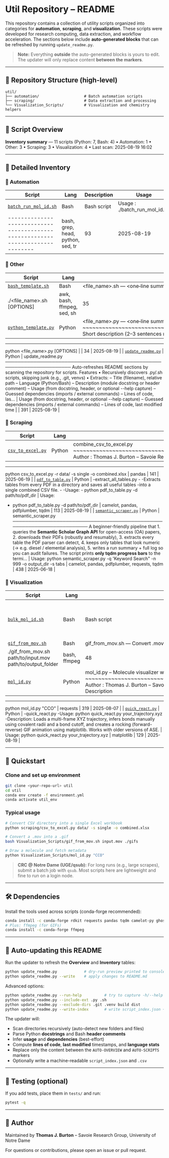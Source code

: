 # Util Repository – README

This repository contains a collection of utility scripts organized into categories for **automation**, **scraping**, and **visualization**. These scripts were developed for research computing, data extraction, and workflow acceleration. The sections below include **auto-generated blocks** that can be refreshed by running `update_readme.py`.

> **Note:** Everything **outside** the auto-generated blocks is yours to edit. The updater will only replace content **between the markers**.

---

## 📂 Repository Structure (high-level)
```
util/
├── automation/                    # Batch automation scripts
├── scraping/                      # Data extraction and processing
└── Visualization_Scripts/         # Visualization and chemistry helpers
```

---

## 📜 Script Overview

<!-- BEGIN AUTO-OVERVIEW -->
**Inventory summary** — 11 scripts (Python: 7, Bash: 4) • Automation: 1 • Other: 3 • Scraping: 3 • Visualization: 4 • Last scan: 2025-08-19 16:02

<!-- END AUTO-OVERVIEW -->

---

## 🔧 Detailed Inventory

<!-- BEGIN AUTO-SCRIPTS -->
### 🔹 Automation

| Script | Lang | Description | Usage | Deps | LOC | Modified |
|---|---|---|---|---|---|---|
| [`batch_run_mol_id.sh`](Automation/batch_run_mol_id.sh) | Bash | Bash script | Usage  : ./batch_run_mol_id.sh
------------------------------------------------------------------------------ | bash, grep, head, python, sed, tr | 93 | 2025-08-19 |

### 🔹 Other

| Script | Lang | Description | Usage | Deps | LOC | Modified |
|---|---|---|---|---|---|---|
| [`bash_template.sh`](Templates/bash_template.sh) | Bash | <file_name>.sh — <one‑line summary> | Usage:
./<file_name>.sh [OPTIONS] <args> | awk, bash, ffmpeg, sed, sh | 35 | 2025-08-19 |
| [`python_template.py`](Templates/python_template.py) | Python | <file_name>.py — <one‑line summary> ~~~~~~~~~~~~~~~~~~~~~~~~~~~~~~~~~~~~~~~~~~~~~~~~~~~~~~~~~~~~~~~~~~~~ Short description (2–3 sentences max). | Usage
-----
python <file_name>.py [OPTIONS] <positional-args> |  | 34 | 2025-08-19 |
| [`update_readme.py`](update_readme.py) | Python | update_readme.py ─────────────────────────────────────────────────────────────────────── Auto-refreshes README sections by scanning the repository for scripts. Features • Recursively discovers .py/.sh scripts, skipping junk (e.g., .git, venvs) • Extracts: – Title (filename), relative path – Language (Python/Bash) – Description (module docstring or header comment) – Usage (from docstring, header, or optional --help capture) – Guessed dependencies (imports / external commands) – Lines of code, las… | Usage (from docstring, header, or optional --help capture)
– Guessed dependencies (imports / external commands)
– Lines of code, last modified time |  | 391 | 2025-08-19 |

### 🔹 Scraping

| Script | Lang | Description | Usage | Deps | LOC | Modified |
|---|---|---|---|---|---|---|
| [`csv_to_excel.py`](Scraping/csv_to_excel.py) | Python | combine_csv_to_excel.py ~~~~~~~~~~~~~~~~~~~~~~~~~~~~~~~~~~~~~~~~~~~~~~~~~~~~~~~~~~~~~~~~~~~~~~~~~~~~~~ Author : Thomas J. Burton – Savoie Research Group, UND Updated: 2025-06-06 License: MIT Description | Usage
-----
python csv_to_excel.py -r data/ -s single -o combined.xlsx | pandas | 141 | 2025-06-19 |
| [`pdf_to_table.py`](Scraping/pdf_to_table.py) | Python | -extract_all_tables.py - -Extracts tables from every PDF in a directory and saves all useful tables -into a single combined CSV file. - -Usage: -    python pdf_to_table.py -d path/to/pdf_dir | Usage:
-    python pdf_to_table.py -d path/to/pdf_dir | camelot, pandas, pdfplumber, tqdm | 113 | 2025-08-19 |
| [`semantic_scraper.py`](Scraping/semantic_scraper.py) | Python | semantic_scraper.py ──────────────────────────────────────────────────────────────────────── A beginner-friendly pipeline that 1. queries the **Semantic Scholar Graph API** for open-access (OA) papers, 2. downloads their PDFs (robustly and resumably), 3. extracts every table the PDF parser can detect, 4. keeps only tables that look numeric (→ e.g. diesel / elemental analysis), 5. writes a run summary + full log so you can audit failures. The script prints **only tqdm progress bars** to the termi… | Usage:
python semantic_scraper.py -q 'Keyword Search" -n 999 -o output_dir -s tabs | camelot, pandas, pdfplumber, requests, tqdm | 438 | 2025-06-18 |

### 🔹 Visualization

| Script | Lang | Description | Usage | Deps | LOC | Modified |
|---|---|---|---|---|---|---|
| [`bulk_mol_id.sh`](Visualization_Scripts/bulk_mol_id.sh) | Bash | Bash script |  | awk, bash, mktemp, python, python3, sed, tee | 97 | 2025-08-19 |
| [`gif_from_mov.sh`](Visualization_Scripts/gif_from_mov.sh) | Bash | gif_from_mov.sh — Convert .mov to .gif with tunable settings | Usage:
./gif_from_mov.sh path/to/input.mov path/to/output_folder | bash, ffmpeg | 48 | 2025-08-19 |
| [`mol_id.py`](Visualization_Scripts/mol_id.py) | Python | mol_id.py – Molecule visualizer with online InChIKey support ~~~~~~~~~~~~~~~~~~~~~~~~~~~~~~~~~~~~~~~~~~~~~~~~~~~~~~~~~~~~~~~~~~~~~~~~~~~~~~ Author  : Thomas J. Burton – Savoie Research Group, UND Updated : 2025-07-22 License : MIT Description | Usage
-----
python mol_id.py "CCO" | requests | 319 | 2025-08-07 |
| [`quick_react.py`](Visualization_Scripts/quick_react.py) | Python | -quick_react.py -Usage: python quick_react.py your_trajectory.xyz -Description: Loads a multi-frame XYZ trajectory, infers bonds manually using covalent radii and a bond cutoff, and creates a rocking (forward-reverse) GIF animation using matplotlib. Works with older versions of ASE. | Usage:
python quick_react.py your_trajectory.xyz | matplotlib | 129 | 2025-08-19 |
<!-- END AUTO-SCRIPTS -->

---

## 🚀 Quickstart

### Clone and set up environment
```bash
git clone <your-repo-url> util
cd util
conda env create -f environment.yml
conda activate util_env
```

### Typical usage
```bash
# Convert CSV directory into a single Excel workbook
python scraping/csv_to_excel.py data/ -s single -o combined.xlsx

# Convert a .mov into a .gif
bash Visualization_Scripts/gif_from_mov.sh input.mov ./gifs

# Draw a molecule and fetch metadata
python Visualization_Scripts/mol_id.py "CCO"
```

> **CRC @ Notre Dame (UGE/qsub):** For long runs (e.g., large scrapes), submit a batch job with `qsub`. Most scripts here are lightweight and fine to run on a login node.

---

## 🛠 Dependencies
Install the tools used across scripts (conda-forge recommended):
```bash
conda install -c conda-forge rdkit requests pandas tqdm camelot-py ghostscript opencv tk pdfplumber ase matplotlib pillow xlsxwriter openpyxl
# Plus: ffmpeg (for GIFs)
conda install -c conda-forge ffmpeg
```

---

## 🔄 Auto-updating this README
Run the updater to refresh the **Overview** and **Inventory** tables:
```bash
python update_readme.py            # dry-run preview printed to console
python update_readme.py --write    # apply changes to README.md
```
Advanced options:
```bash
python update_readme.py --run-help          # try to capture -h/--help for scripts
python update_readme.py --include-ext .py .sh
python update_readme.py --exclude-dirs .git .venv build dist
python update_readme.py --write-index       # write script_index.json + .csv
```

The updater will:
- Scan directories recursively (auto-detect new folders and files)
- Parse Python **docstrings** and Bash **header comments**
- Infer **usage** and **dependencies** (best-effort)
- Compute **lines of code**, **last modified** timestamps, and **language stats**
- Replace only the content between the `AUTO-OVERVIEW` and `AUTO-SCRIPTS` markers
- Optionally write a machine-readable `script_index.json` and `.csv`

---

## 🧪 Testing (optional)
If you add tests, place them in `tests/` and run:
```bash
pytest -q
```

---

## 👤 Author
Maintained by **Thomas J. Burton** – Savoie Research Group, University of Notre Dame

For questions or contributions, please open an issue or pull request.
